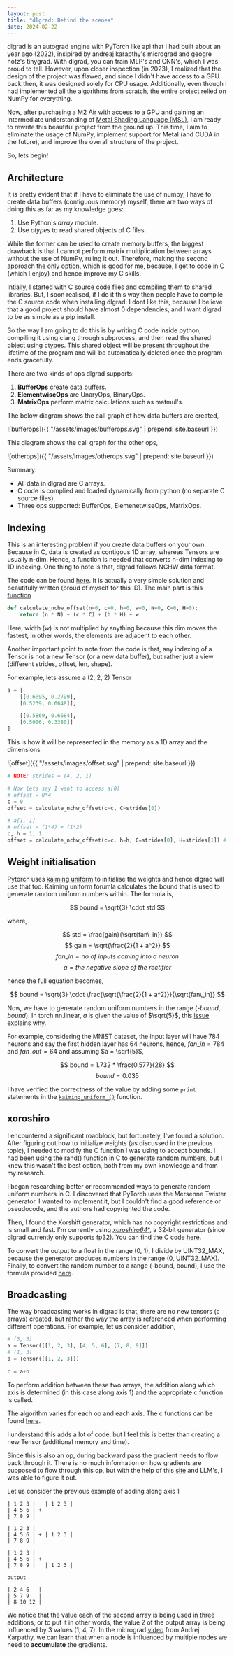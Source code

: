 ```yaml
---
layout: post
title: "dlgrad: Behind the scenes"
date: 2024-02-22
---
```


dlgrad is an autograd engine with PyTorch like api that I had built about an year ago (2022), insipired by andreaj karapthy's micrograd and geogre hotz's tinygrad. With dlgrad, you can train MLP's and CNN's, which I was proud to tell. However, upon closer inspection (in 2023), I realized that the design of the project was flawed, and since I didn't have access to a GPU back then, it was designed solely for CPU usage. Additionally, even though I had implemented all the algorithms from scratch, the entire project relied on NumPy for everything.

Now, after purchasing a M2 Air with access to a GPU and gaining an intermediate understanding of [Metal Shading Language (MSL)](/_posts/2024-01-30-Understanding-Metal-and-MSL.md), I am ready to rewrite this beautiful project from the ground up. This time, I aim to eliminate the usage of NumPy, implement support for Metal (and CUDA in the future), and improve the overall structure of the project.

So, lets begin!

## Architecture

It is pretty evident that if I have to eliminate the use of numpy, I have to create data buffers (contiguous memory) myself, there are two ways of doing this as far as my knowledge goes:

1. Use Python's *array* module.
2. Use *ctypes* to read shared objects of C files.

While the former can be used to create memory buffers, the biggest drawback is that I cannot perform matrix multiplication between arrays without the use of NumPy, ruling it out. Therefore, making the second approach the only option, which is good for me, because, I get to code in C (which I enjoy) and hence improve my C skills.

Intially, I started with C source code files and compiling them to shared libraries. But, I soon realised, if I do it this way then people have to compile the C source code when installing dlgrad. I dont like this, because I believe that a good project should have almost 0 dependencies, and I want dlgrad to be as simple as a pip install. 

So the way I am going to do this is by writing C code inside python, compiling it using clang through subprocess, and then read the shared object using ctypes. This shared object will be present throughout the lifetime of the program and will be automatically deleted once the program ends gracefully.

There are two kinds of ops dlgrad supports:
1. **BufferOps** create data buffers.
2. **ElementwiseOps** are UnaryOps, BinaryOps.
3. **MatrixOps** perform matrix calculations such as matmul's.

The below diagram shows the call graph of how data buffers are created,

![bufferops]({{ "/assets/images/bufferops.svg" | prepend: site.baseurl }})

This diagram shows the call graph for the other ops,

![otherops]({{ "/assets/images/otherops.svg" | prepend: site.baseurl }})

Summary:
- All data in dlgrad are C arrays.
- C code is complied and loaded dynamically from python (no separate C source files).
- Three ops supported: BufferOps, ElemenetwiseOps, MatrixOps.

## Indexing

This is an interesting problem if you create data buffers on your own. Because in C, data is created as contigous 1D array, whereas Tensors are usually n-dim. Hence, a function is needed that converts n-dim indexing to 1D indexing. One thing to note is that, dlgrad follows NCHW data format.

The code can be found [here](https://github.com/NavneetKanna/dlgrad/blob/60c40a06d0d4ce7ef372e6bf124e4e4b5506ef2a/dlgrad/tensor.py#L99). It is actually a very simple solution and beautifully written (proud of myself for this :D). The main part is this [function](https://github.com/NavneetKanna/dlgrad/blob/60c40a06d0d4ce7ef372e6bf124e4e4b5506ef2a/dlgrad/helpers.py#L39)

```python
def calculate_nchw_offset(n=0, c=0, h=0, w=0, N=0, C=0, H=0): 
    return (n * N) + (c * C) + (h * H) + w
```

Here, width (*w*) is not multiplied by anything because this dim moves the fastest, in other words, the elements are adjacent to each other.

Another important point to note from the code is that, any indexing of a Tensor is not a new Tensor (or a new data buffer), but rather just a view (different strides, offset, len, shape).

For example, lets assume a (2, 2, 2) Tensor

```python
a = [
    [[0.6095, 0.2799],
    [0.5239, 0.6648]],

    [[0.5869, 0.6684],
    [0.5006, 0.3380]]
]
```

This is how it will be represented in the memory as a 1D array and the dimensions

![offset]({{ "/assets/images/offset.svg" | prepend: site.baseurl }})

```python
# NOTE: strides = (4, 2, 1)

# Now lets say I want to access a[0]
# offset = 0*4
c = 0
offset = calculate_nchw_offset(c=c, C=strides[0]) 

# a[1, 1]
# offset = (1*4) + (1*2)
c, h = 1, 1 
offset = calculate_nchw_offset(c=c, h=h, C=strides[0], H=strides[1]) # 6
```


## Weight initialisation 

Pytorch uses [kaiming uniform](https://github.com/pytorch/pytorch/blob/37596769d8b42beba104e14d149cebe0dfd75d12/torch/nn/modules/linear.py#L109) to initialise the weights and hence dlgrad will use that too. Kaiming uniform forumla calculates the bound that is used to generate random uniform numbers within. The formula is,

$$ bound = \sqrt{3} \cdot std $$

where,

$$ std = \frac{gain}{\sqrt{fan\_in}} $$
$$ gain = \sqrt{\frac{2}{1 + a^2}} $$
$$ fan\_in = no \ of \ inputs \ coming \ into \ a \ neuron $$
$$ a = the \ negative \ slope \ of \ the \ rectifier $$

hence the full equation becomes,

$$ bound = \sqrt{3} \cdot \frac{\sqrt{\frac{2}{1 + a^2}}}{\sqrt{fan\_in}} $$

Now, we have to generate random uniform numbers in the range (-*bound*, *bound*). In torch nn.linear, *a* is given the value of $\sqrt{5}$, this [issue](https://github.com/pytorch/pytorch/issues/15314) explains why.

For example, considering the MNIST dataset, the input layer will have 784 neurons and say the first hidden layer has 64 neurons, hence, $fan\_in = 784$ and $fan\_out = 64$ and assuming $a = \sqrt{5}$, 

$$ bound = 1.732 * \frac{0.577}{28} $$
$$ bound = 0.035 $$

I have verified the correctness of the value by adding some `print` statements in the [`kaiming_uniform_()`](https://github.com/pytorch/pytorch/blob/470723faea17e05f22001b85c505d2acafc53902/torch/nn/init.py#L457) function. 

## xoroshiro

I encountered a significant roadblock, but fortunately, I've found a solution. After figuring out how to initialize weights (as discussed in the previous topic), I needed to modify the C function I was using to accept bounds. I had been using the rand() function in C to generate random numbers, but I knew this wasn't the best option, both from my own knowledge and from my research.

I began researching better or recommended ways to generate random uniform numbers in C. I discovered that PyTorch uses the Mersenne Twister generator. I wanted to implement it, but I couldn't find a good reference or pseudocode, and the authors had copyrighted the code.

Then, I found the Xorshift generator, which has no copyright restrictions and is small and fast. I'm currently using [*xoroshiro64**](https://prng.di.unimi.it), a 32-bit generator (since dlgrad currently only supports fp32). You can find the C code [here](https://prng.di.unimi.it/xoroshiro64star.c).

To convert the output to a float in the range (0, 1), I divide by UINT32_MAX, because the generator produces numbers in the range (0, UINT32_MAX). Finally, to convert the random number to a range (-bound, bound), I use the formula provided [here](https://stackoverflow.com/questions/5294955/how-to-scale-down-a-range-of-numbers-with-a-known-min-and-max-value).

## Broadcasting

The way broadcasting works in dlgrad is that, there are no new tensors (c arrays) created, but rather the way the array is referenced when performing different operations. For example, let us consider addition,

```python
# (3, 3)
a = Tensor([[1, 2, 3], [4, 5, 6], [7, 8, 9]])
# (1, 3)
b = Tensor([[1, 2, 3]])

c = a+b
```

To perform addition between these two arrays, the addition along which axis is determined (in this case along axis 1) and the appropriate c function is called.

The algorithm varies for each op and each axis. The c functions can be found [here](https://github.com/NavneetKanna/dlgrad/blob/main/dlgrad/c_code.py).

I understand this adds a lot of code, but I feel this is better than creating a new Tensor (additional memory and time).

Since this is also an op, during backward pass the gradient needs to flow back through it. There is no much information on how gradients are supposed to flow through this op, but with the help of this [site](http://coldattic.info/post/116/) and LLM's, I was able to figure it out.

Let us consider the previous example of adding along axis 1

```
| 1 2 3 |   | 1 2 3 |
| 4 5 6 | + 
| 7 8 9 |

| 1 2 3 |   
| 4 5 6 | + | 1 2 3 | 
| 7 8 9 |

| 1 2 3 |   
| 4 5 6 | + 
| 7 8 9 |   | 1 2 3 | 

output 

| 2 4 6   |
| 5 7 9   |
| 8 10 12 |
```

We notice that the value each of the second array is being used in three additions, or to put it in other words, the value 2 of the output array is being influenced by 3 values (1, 4, 7). In the micrograd [video](https://youtu.be/VMj-3S1tku0?t=4948&si=56-cSRueqds1ljCg) from Andrej Karpathy, we can learn that when a node is influenced by multiple nodes we need to **accumulate** the gradients.